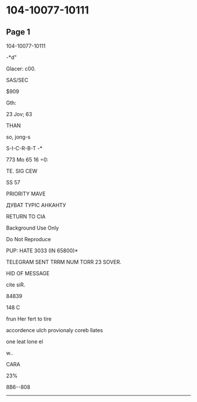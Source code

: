 # 104-10077-10111

## Page 1

104-10077-10111

-*d"

Glacer: c00.

SAS/SEC

$909

Gth:

23 Jov; 63

THAN

so, jong-s

S-I-C-R-B-T -*

773 Мо 65 16 ÷0:

TE. SIG CEW

SS 57

PRIORITY MAVE

ДУВАТ ТУРІС АНКАНТУ

RETURN TO CIA

Background Use Only

Do Not Reproduce

PUP: HATE 3033 (IN 65800)*

TELEGRAM SENT TRRM NUM TORR 23 SOVER.

HID OF MESSAGE

cite siR.

84839

148 C

frun Her fert to tire

accordence ulch provionaly coreb llates

one leat lone el

w..

CARA

23%

8B6--808

---

